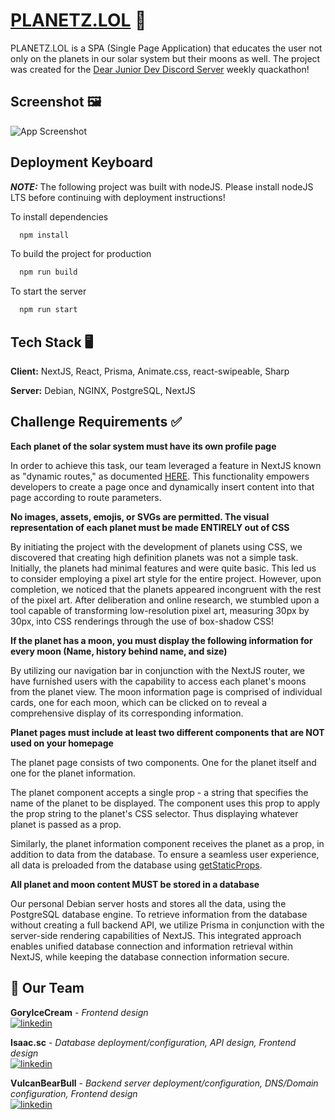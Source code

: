 
# [PLANETZ.LOL](https://planetz.lol) 🔗

PLANETZ.LOL is a SPA (Single Page Application) that educates the user not only on the planets in our solar system but their moons as well. The project was created for the [Dear Junior Dev Discord Server](https://discord.gg/J4dQxyAFqC) weekly quackathon!


## Screenshot 🖼

![App Screenshot](https://tinypic.host/images/2023/04/02/Untitled.jpg)


## Deployment Keyboard
  
**_NOTE:_** The following project was built with nodeJS. Please install nodeJS LTS before continuing with deployment instructions!

To install dependencies 

```bash
  npm install
```

To build the project for production 

```bash
  npm run build
```

To start the server

```bash
  npm run start
```


## Tech Stack 🖥

**Client:** NextJS, React, Prisma, Animate.css, react-swipeable, Sharp

**Server:** Debian, NGINX, PostgreSQL, NextJS


## Challenge Requirements ✅

**Each planet of the solar system must have its own profile page**  

In order to achieve this task, our team leveraged a feature in NextJS known as "dynamic routes," as documented [HERE](https://nextjs.org/docs/routing/dynamic-routes). This functionality empowers developers to create a page once and dynamically insert content into that page according to route parameters.

**No images, assets, emojis, or SVGs are permitted. The visual representation of each planet must be made ENTIRELY out of CSS**  

By initiating the project with the development of planets using CSS, we discovered that creating high definition planets was not a simple task. Initially, the planets had minimal features and were quite basic. This led us to consider employing a pixel art style for the entire project. However, upon completion, we noticed that the planets appeared incongruent with the rest of the pixel art. After deliberation and online research, we stumbled upon a tool capable of transforming low-resolution pixel art, measuring 30px by 30px, into CSS renderings through the use of box-shadow CSS!

**If the planet has a moon, you must display the following information for every moon (Name, history behind name, and size)**  

By utilizing our navigation bar in conjunction with the NextJS router, we have furnished users with the capability to access each planet's moons from the planet view. The moon information page is comprised of individual cards, one for each moon, which can be clicked on to reveal a comprehensive display of its corresponding information.

**Planet pages must include at least two different components that are NOT used on your homepage**

The planet page consists of two components. One for the planet itself and one for the planet information.

The planet component accepts a single prop - a string that specifies the name of the planet to be displayed. The component uses this prop to apply the prop string to the planet's CSS selector. Thus displaying whatever planet is passed as a prop.

Similarly, the planet information component receives the planet as a prop, in addition to data from the database. To ensure a seamless user experience, all data is preloaded from the database using [getStaticProps](https://nextjs.org/docs/basic-features/data-fetching/get-static-props).

**All planet and moon content MUST be stored in a database**

Our personal Debian server hosts and stores all the data, using the PostgreSQL database engine. To retrieve information from the database without creating a full backend API, we utilize Prisma in conjunction with the server-side rendering capabilities of NextJS. This integrated approach enables unified database connection and information retrieval within NextJS, while keeping the database connection information secure.  

## 🤝 Our Team

**GoryIceCream** - *Frontend design*   
[![linkedin](https://img.shields.io/badge/linkedin-0A66C2?style=for-the-badge&logo=linkedin&logoColor=white)](https://www.linkedin.com/in/angelika-selviyan-46378b196/)

**Isaac.sc** - *Database deployment/configuration, API design, Frontend design*   
[![linkedin](https://img.shields.io/badge/linkedin-0A66C2?style=for-the-badge&logo=linkedin&logoColor=white)](https://www.linkedin.com/in/isaac-clark-b41028219/)

**VulcanBearBull** - *Backend server deployment/configuration, DNS/Domain configuration, Frontend design*  
[![linkedin](https://img.shields.io/badge/linkedin-0A66C2?style=for-the-badge&logo=linkedin&logoColor=white)](https://www.linkedin.com/in/alexander-charbonneau-202714215/)

